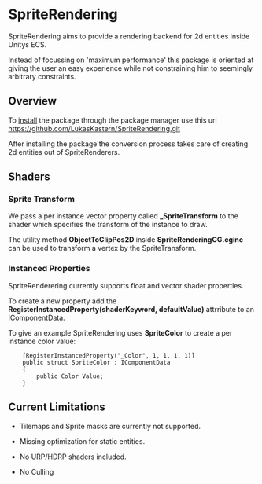 # SpriteRendering

SpriteRendering aims to provide a rendering backend for 2d entities inside Unitys ECS.

Instead of focussing on 'maximum performance' this package is oriented at giving the user an easy experience while not constraining him to seemingly arbitrary constraints.


## Overview

To [install](https://docs.unity3d.com/Manual/upm-ui-giturl.html) the package through the package manager use this url https://github.com/LukasKastern/SpriteRendering.git 

After installing the package the conversion process takes care of creating 2d entities out of SpriteRenderers.

## Shaders

### Sprite Transform

We pass a per instance vector property called **_SpriteTransform** to the shader which specifies the transform of the instance to draw.

The utility method **ObjectToClipPos2D** inside **SpriteRenderingCG.cginc** can be used to transform a vertex by the SpriteTransform.


### Instanced Properties

SpriteRenderering currently supports float and vector shader properties.

To create a new property add the **RegisterInstancedProperty(shaderKeyword, defaultValue)** attrribute to an IComponentData.

To  give an example SpriteRendering uses **SpriteColor** to create a per instance color value:
``` 
    [RegisterInstancedProperty("_Color", 1, 1, 1, 1)]
    public struct SpriteColor : IComponentData
    {
        public Color Value;
    }
```



## Current Limitations

* Tilemaps and Sprite masks are currently not supported.

* Missing optimization for static entities.

* No URP/HDRP shaders included.

* No Culling
